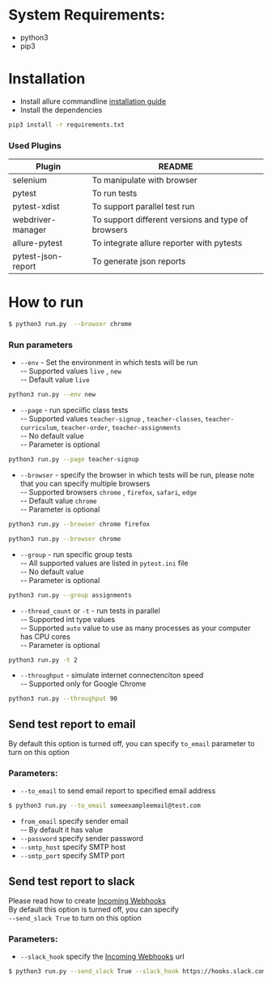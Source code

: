 # System Requirements:
 - python3 
 - pip3

# Installation
  - Install allure commandline [installation guide](https://docs.qameta.io/allure/#_installing_a_commandline)  
  - Install the dependencies 
  ```sh
  pip3 install -r requirements.txt
  ```
### Used Plugins

| Plugin | README |
| ------ | ------ |
| selenium | To manipulate with browser|
| pytest | To run tests |
| pytest-xdist | To support parallel test run |
| webdriver-manager | To support different versions and type of browsers |
| allure-pytest | To integrate allure reporter with pytests |
| pytest-json-report | To generate json reports |


# How to run
 ```sh
$ python3 run.py  --browser chrome
 ```

### Run parameters
- ```--env``` - Set the environment in which tests will be run  
 -- Supported values ```live``` , ```new```  
 -- Default value ```live```

```sh
python3 run.py --env new
```
- ```--page``` - run speciific class tests  
 -- Supported values ```teacher-signup``` , ```teacher-classes```, ```teacher-curriculum```, ```teacher-order```, ```teacher-assignments```  
 -- No default value  
 -- Parameter is optional  
```sh
python3 run.py --page teacher-signup
```
- ```--browser``` - specify the browser in which tests will be run, please note that you can specify multiple browsers  
 -- Supported browsers ```chrome``` , ```firefox```, ```safari```, ```edge```  
 -- Default value ```chrome```  
 -- Parameter is optional  
```sh
python3 run.py --browser chrome firefox
```

```sh
python3 run.py --browser chrome
```

- ```--group``` - run specific group tests  
 -- All supported values are listed in ```pytest.ini``` file  
 -- No default value  
 -- Parameter is optional   
```sh
python3 run.py --group assignments
```
- ```--thread_count``` or ```-t``` - run tests in parallel  
 -- Supported int type values   
 -- Supported ```auto``` value to use as many processes as your computer has CPU cores   
 -- Parameter is optional   
```sh
python3 run.py -t 2
```

- ```--throughput``` - simulate internet connectenciton speed  
 -- Supported only for Google Chrome
```sh
python3 run.py --throughput 90
```

## Send test report to email  
By default this option is turned off, you can specify ```to_email``` parameter to turn on this option  
### Parameters:  
- ```--to_email``` to send email report to specified email address  
```sh
$ python3 run.py --to_email someexampleemail@test.com
```
- ```from_email``` specify sender email  
 -- By default it has value  
- ```--password``` specify sender password  
- ```--smtp_host``` specify SMTP host  
- ```--smtp_port``` specify SMTP port  

## Send test report to slack  
Please read how to create [Incoming Webhooks](https://api.slack.com/messaging/webhooks)  
By default this option is turned off, you can specify  
```--send_slack True``` to turn on this option  

### Parameters:
- ```--slack_hook``` specify the [Incoming Webhooks](https://api.slack.com/messaging/webhooks) url  

```sh
$ python3 run.py --send_slack True --slack_hook https://hooks.slack.com/services/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
```
